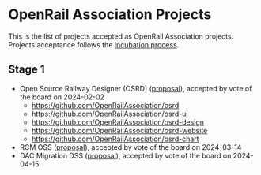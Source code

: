 # OpenRail Association Projects

This is the list of projects accepted as OpenRail Association projects. Projects acceptance follows the [incubation process](incubation_process.md).

## Stage 1

* Open Source Railway Designer (OSRD) ([proposal](https://github.com/OpenRailAssociation/technical-committee/blob/main/project_proposals/osrd.md)), accepted by vote of the board on 2024-02-02
  * https://github.com/OpenRailAssociation/osrd
  * https://github.com/OpenRailAssociation/osrd-ui
  * https://github.com/OpenRailAssociation/osrd-design
  * https://github.com/OpenRailAssociation/osrd-website
  * https://github.com/OpenRailAssociation/osrd-chart
* RCM OSS ([proposal](https://github.com/OpenRailAssociation/technical-committee/blob/main/project_proposals/RCM%20OSS.md)), accepted by vote of the board on 2024-03-14
* DAC Migration DSS ([proposal](https://github.com/OpenRailAssociation/technical-committee/blob/main/project_proposals/dac-migration-dss.md)), accepted by vote of the board on 2024-04-15
